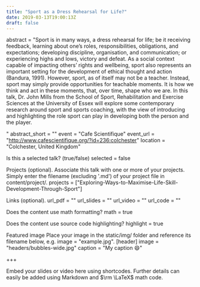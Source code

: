 ```yaml
---
title: "Sport as a Dress Rehearsal for Life?"
date: 2019-03-13T19:00:13Z
draft: false
---
```

abstract = "Sport is in many ways, a dress rehearsal for life; be it receiving feedback, learning about one’s roles, responsibilities, obligations, and expectations; developing discipline, organisation, and communication; or experiencing highs and lows, victory and defeat.  As a social context capable of impacting others’ rights and wellbeing, sport also represents an important setting for the development of ethical thought and action (Bandura, 1991). However, sport, as of itself may not be a teacher.  Instead, sport may simply provide opportunities for teachable moments.  It is how we think and act in these moments, that, over time, shape who we are. In this talk, Dr. John Mills from the School of Sport, Rehabilitation and Exercise Sciences at the University of Essex will explore some contemporary research around sport and sports coaching, with the view of introducing and highlighting the role sport can play in developing both the person and the player.

 " abstract_short = "" event = "Cafe Scientifique" event_url = "http://www.cafescientifique.org/?id=236:colchester" location = "Colchester, United Kingdom"

Is this a selected talk? (true/false)
selected = false

Projects (optional).
Associate this talk with one or more of your projects.
Simply enter the filename (excluding '.md') of your project file in content/project/.
projects = ["Exploring-Ways-to-Maximise-Life-Skill-Development-Through-Sport"]

Links (optional).
url_pdf = "" url_slides = "" url_video = "" url_code = ""

Does the content use math formatting?
math = true

Does the content use source code highlighting?
highlight = true

Featured image
Place your image in the static/img/ folder and reference its filename below, e.g. image = "example.jpg".
[header] image = "headers/bubbles-wide.jpg" caption = "My caption 😄"

+++

Embed your slides or video here using shortcodes. Further details can easily be added using Markdown and $\rm \LaTeX$ math code.